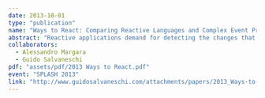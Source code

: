 ```yaml
---
date: 2013-10-01
type: "publication"
name: "Ways to React: Comparing Reactive Languages and Complex Event Processing"
abstract: "Reactive applications demand for detecting the changes that occur in a domain of interest and for timely reactions. Examples range from simple interactive applications to complex monitoring tasks involving distributed and heterogeneous systems. Over the last years, different programming paradigms and solutions have been proposed to support such applications. In this paper, we focus on two prominent approaches: event-based programming, specifically Complex Event Processing (CEP), and Reactive Languages (RLs). CEP systems enable the definition of high level situations of interest from low level primitive events detected in the external environment. On the other hand, RLs support time-changing values and their composition as dedicated language abstractions. These research fields have been investigated by different communities, belonging respectively to the database and the distributed systems areas and to the programming language area. It is our belief that a deeper understanding of these research fields, including their benefits and limitations, their similarities and differences, could drive further developments in supporting reactive applications. For this reason, we propose a first comparison of the two fields. Despite huge differences, we believe that such a comparison can trigger an interesting discussion across the communities, favor knowledge sharing, and let new ideas emerge."
collaborators:
  - Alessandro Margara
  - Guido Salvaneschi
pdf: "assets/pdf/2013 Ways to React.pdf"
event: "SPLASH 2013"
link: "http://www.guidosalvaneschi.com/attachments/papers/2013_Ways-to-React-Comparing-Reactive-Languages-and-Complex-Event-Processing_pdf.pdf"
---
```

